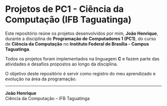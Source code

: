 # Projetos de PC1 - Ciência da Computação (IFB Taguatinga)

Este repositório reúne os projetos desenvolvidos por mim, **João Henrique**, durante a disciplina de **Programação de Computadores 1 (PC1)**, do curso de **Ciência da Computação** no **Instituto Federal de Brasília - Campus Taguatinga**.

Todos os projetos foram implementados na linguagem **C** e fazem parte das atividades e desafios propostos ao longo da disciplina.

O objetivo deste repositório é servir como registro do meu aprendizado e evolução na área da programação.

---

**João Henrique**  
Ciência da Computação – IFB Taguatinga